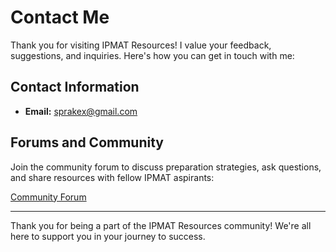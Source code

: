 # Contact Me

Thank you for visiting IPMAT Resources! I value your feedback, suggestions, and inquiries. Here's how you can get in touch with me:

## Contact Information

- **Email:** [sprakex@gmail.com](mailto:sprakex@gmail.com)

## Forums and Community

Join the community forum to discuss preparation strategies, ask questions, and share resources with fellow IPMAT aspirants:

[Community Forum](https://www.reddit.com/r/IPMATtards/)

---

Thank you for being a part of the IPMAT Resources community! We're all here to support you in your journey to success.
